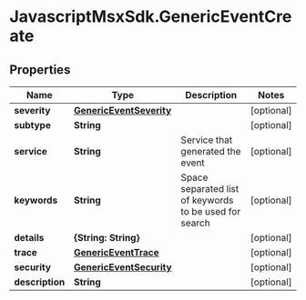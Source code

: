 # JavascriptMsxSdk.GenericEventCreate

## Properties

Name | Type | Description | Notes
------------ | ------------- | ------------- | -------------
**severity** | [**GenericEventSeverity**](GenericEventSeverity.md) |  | [optional] 
**subtype** | **String** |  | [optional] 
**service** | **String** | Service that generated the event | [optional] 
**keywords** | **String** | Space separated list of keywords to be used for search | [optional] 
**details** | **{String: String}** |  | [optional] 
**trace** | [**GenericEventTrace**](GenericEventTrace.md) |  | [optional] 
**security** | [**GenericEventSecurity**](GenericEventSecurity.md) |  | [optional] 
**description** | **String** |  | [optional] 


